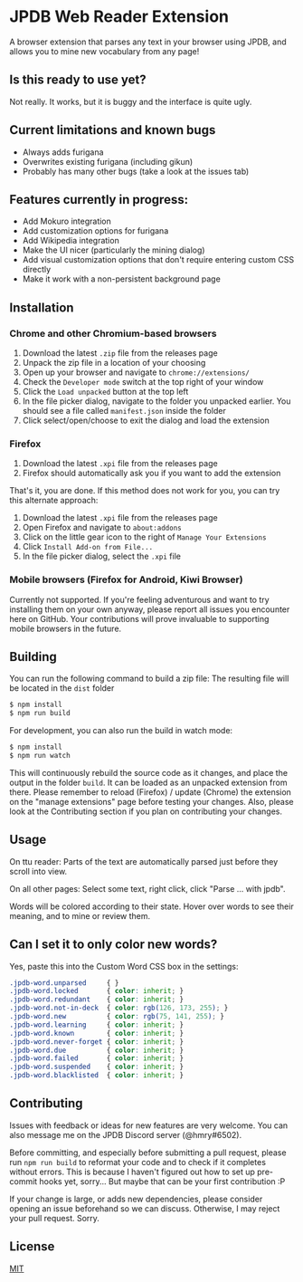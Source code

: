 # JPDB Web Reader Extension

A browser extension that parses any text in your browser using JPDB, and allows you to mine new vocabulary from any page!

## Is this ready to use yet?

Not really. It works, but it is buggy and the interface is quite ugly.

## Current limitations and known bugs

-   Always adds furigana
-   Overwrites existing furigana (including gikun)
-   Probably has many other bugs (take a look at the issues tab)

## Features currently in progress:

-   Add Mokuro integration
-   Add customization options for furigana
-   Add Wikipedia integration
-   Make the UI nicer (particularly the mining dialog)
-   Add visual customization options that don't require entering custom CSS directly
-   Make it work with a non-persistent background page

## Installation

### Chrome and other Chromium-based browsers
1.  Download the latest `.zip` file from the releases page
2.  Unpack the zip file in a location of your choosing
3.  Open up your browser and navigate to `chrome://extensions/`
4.  Check the `Developer mode` switch at the top right of your window
5.  Click the `Load unpacked` button at the top left
6.  In the file picker dialog, navigate to the folder you unpacked earlier. You should see a file called `manifest.json` inside the folder
7.  Click select/open/choose to exit the dialog and load the extension

### Firefox
1.  Download the latest `.xpi` file from the releases page
2.  Firefox should automatically ask you if you want to add the extension

That's it, you are done. If this method does not work for you, you can try this alternate approach:

1.  Download the latest `.xpi` file from the releases page
2.  Open Firefox and navigate to `about:addons`
3.  Click on the little gear icon to the right of `Manage Your Extensions`
4.  Click `Install Add-on from File...`
5.  In the file picker dialog, select the `.xpi` file

### Mobile browsers (Firefox for Android, Kiwi Browser)
Currently not supported. If you're feeling adventurous and want to try installing them on your own anyway, please report all issues you encounter here on GitHub.
Your contributions will prove invaluable to supporting mobile browsers in the future.

## Building

You can run the following command to build a zip file:
The resulting file will be located in the `dist` folder
```sh
$ npm install
$ npm run build
```

For development, you can also run the build in watch mode:
```sh
$ npm install
$ npm run watch
```
This will continuously rebuild the source code as it changes, and place the output in the folder `build`.
It can be loaded as an unpacked extension from there.
Please remember to reload (Firefox) / update (Chrome) the extension on the "manage extensions" page before testing your changes.
Also, please look at the Contributing section if you plan on contributing your changes.

## Usage

On ttu reader: Parts of the text are automatically parsed just before they scroll into view.

On all other pages: Select some text, right click, click "Parse ... with jpdb".

Words will be colored according to their state. Hover over words to see their meaning, and to mine or review them.

## Can I set it to only color new words?

Yes, paste this into the Custom Word CSS box in the settings:
```css
.jpdb-word.unparsed     { }
.jpdb-word.locked       { color: inherit; }
.jpdb-word.redundant    { color: inherit; }
.jpdb-word.not-in-deck  { color: rgb(126, 173, 255); }
.jpdb-word.new          { color: rgb(75, 141, 255); }
.jpdb-word.learning     { color: inherit; }
.jpdb-word.known        { color: inherit; }
.jpdb-word.never-forget { color: inherit; }
.jpdb-word.due          { color: inherit; }
.jpdb-word.failed       { color: inherit; }
.jpdb-word.suspended    { color: inherit; }
.jpdb-word.blacklisted  { color: inherit; }
```

## Contributing

Issues with feedback or ideas for new features are very welcome. You can also message me on the JPDB Discord server (@hmry#6502).

Before committing, and especially before submitting a pull request, please run `npm run build` to reformat your code and to check if it completes without errors.
This is because I haven't figured out how to set up pre-commit hooks yet, sorry... But maybe that can be your first contribution :P

If your change is large, or adds new dependencies, please consider opening an issue beforehand so we can discuss.
Otherwise, I may reject your pull request. Sorry.

## License

[MIT](https://choosealicense.com/licenses/mit/)
